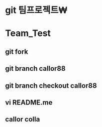 # git 팀프로젝트₩

# Team_Test

## git fork

## git branch callor88

## git branch checkout callor88

## vi README.me

## callor colla
